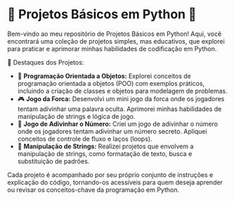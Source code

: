 <h1>🐍 Projetos Básicos em Python 🚀</h1>

Bem-vindo ao meu repositório de Projetos Básicos em Python! Aqui, você encontrará uma coleção de projetos simples, mas educativos, que explorei para praticar e aprimorar minhas habilidades de codificação em Python.

🌟 Destaques dos Projetos:
- 🧩 **Programação Orientada a Objetos:** Explorei conceitos de programação orientada a objetos (POO) com exemplos práticos, incluindo a criação de classes e objetos para modelagem de problemas.
- 🎮 **Jogo da Forca:** Desenvolvi um mini jogo da forca onde os jogadores tentam adivinhar uma palavra oculta. Aprimorei minhas habilidades de manipulação de strings e lógica de jogo.
- 🔢 **Jogo de Adivinhar o Número:** Criei um jogo de adivinhar o número onde os jogadores tentam adivinhar um número secreto. Apliquei conceitos de controle de fluxo e laços (loops).
- 🧵 **Manipulação de Strings:** Realizei projetos que envolvem a manipulação de strings, como formatação de texto, busca e substituição de padrões.

Cada projeto é acompanhado por seu próprio conjunto de instruções e explicação do código, tornando-os acessíveis para quem deseja aprender ou revisar os conceitos-chave da programação em Python.
